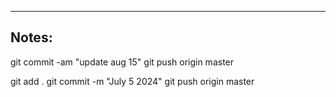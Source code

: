 ----

## Notes:

git commit -am "update aug 15"
git push origin master

git add .
git commit -m "July 5 2024"
git push origin master
